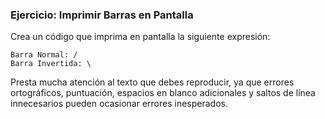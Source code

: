 ### Ejercicio: Imprimir Barras en Pantalla

Crea un código que imprima en pantalla la siguiente expresión:

```
Barra Normal: /
Barra Invertida: \
```

Presta mucha atención al texto que debes reproducir, ya que errores ortográficos, puntuación, espacios en blanco adicionales y saltos de línea innecesarios pueden ocasionar errores inesperados.